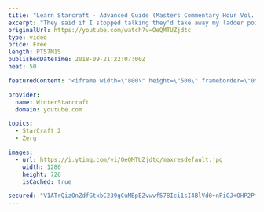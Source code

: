 ```yaml
---
title: "Learn Starcraft - Advanced Guide (Masters Commentary Hour Vol. 1)"
excerpt: "They said if I stopped talking they'd take away my ladder points. Next one I upload will have more terran/toss blame RNGesus."
originalUrl: https://youtube.com/watch?v=OeQMTUZjdtc
type: video
price: Free
length: PT57M1S
publishedDateTime: 2018-09-21T22:07:00Z
heat: 50

featuredContent: "<iframe width=\"800\" height=\"500\" frameborder=\"0\" src=\"https://www.youtube.com/embed/OeQMTUZjdtc\" allow=\"accelerometer; autoplay; encrypted-media; gyroscope; picture-in-picture\" allowfullscreen></iframe>"

provider:
  name: WinterStarcraft
  domain: youtube.com

topics:
  - StarCraft 2
  - Zerg

images:
  - url: https://i.ytimg.com/vi/OeQMTUZjdtc/maxresdefault.jpg
    width: 1280
    height: 720
    isCached: true

secured: "V1ATrQizOnZdfGtxbC239gCuMBpEZvwvf578Ici1sI4BlVd0+nPiOJ+OHP2Pfn/lO2ZB1rPs9xYUi+coQwM4w9qjgHtrjq3lTOaA/pe/m1t1tpL1sT+sZE/1e6UA2DZQx/9BunQ2nPuSePmFshD3/2gpocMgqixyERyO6bXuJNIPoz6TwQdaolwssvImWtibDwxt0P6JF61z31MhfU91RZ9apeTifFk07CRttMGYg5ARN5GH3Y7xA8M+A5TJNHoQ+RcpOX/heWiWhpyNUtkmp7Rm9M29kAkDiDurJyUZZkeTHdRlvI3iyajLJspnwoMLODCnjDv5oFFEx+RevzP8yis/2UO2w96YFuiJ3JDHlrDJgVQ6fNGXHT+ub4WXhgtNEacC0kPWed8WnBUMxw4g4QS1bJv76YYYRjDXdCBVauk=;4f4XoMmX7E2F4CnJdVfEAQ=="
---
```


